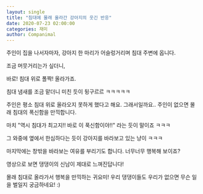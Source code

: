 ```yaml
---
layout: single
title: "침대에 몰래 올라간 강아지의 웃긴 반응"
date: 2020-07-23 02:00:00
categories: 재미
author: Companimal
---
```


주인이 집을 나서자마자, 강아지 한 마리가 어슬렁거리며 침대 주변에 옵니다.

조금 머뭇거리는가 싶더니,

바로! 침대 위로 폴짝! 올라가죠.

침대 냄새를 조금 맡더니 미친 듯이 뒹구르르 ㅋㅋㅋㅋㅋ

주인은 평소 침대 위로 올라오지 못하게 했다고 해요. 그래서일까요.. 주인이 없으면 몰래 침대의 폭신함을 만끽합니다.

마치 "역시 침대가 최고지!! 바로 이 푹신함이야!!" 라는 듯이 말이죠 ㅋㅋㅋ

그 와중에 옆에서 한심하다는 듯이 강아지를 바라보고 있는 냥이 ㅋㅋㅋ

마지막에는 창밖을 바라보는 여유를 부리기도 합니다. 너무너무 행복해 보이죠?

영상으로 보면 댕댕이의 신남이 제대로 느껴진답니다!

몰래 침대로 올라가서 행복을 만끽하는 귀요미! 우리 댕댕이들도 우리가 없으면 무슨 일을 벌일지 궁금하네요! :)
